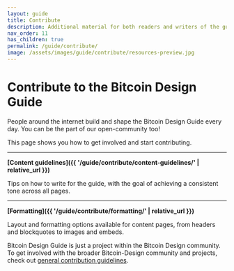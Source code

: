 ```yaml
---
layout: guide
title: Contribute
description: Additional material for both readers and writers of the guide.
nav_order: 11
has_children: true
permalink: /guide/contribute/
image: /assets/images/guide/contribute/resources-preview.jpg
---
```


# Contribute to the Bitcoin Design Guide

People around the internet build and shape the Bitcoin Design Guide every day. You can be the part of our open-community too!

This page shows you how to get involved and start contributing.

---

**[Content guidelines]({{ '/guide/contribute/content-guidelines/' | relative_url }})**

Tips on how to write for the guide, with the goal of achieving a consistent tone across all pages.

---

**[Formatting]({{ '/guide/contribute/formatting/' | relative_url }})**

Layout and formatting options available for content pages, from headers and blockquotes to images and embeds.

Bitcoin Design Guide is just a project within the Bitcoin Design community. To get involved with the broader Bitcoin-Design community and projects, check out [general contribution guidelines](https://bitcoin.design/contribute/).
